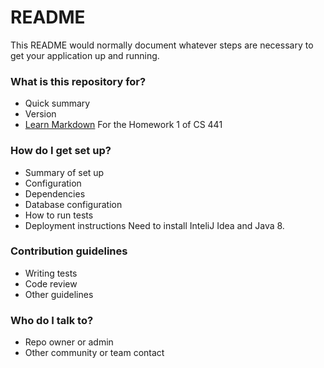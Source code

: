 # README #

This README would normally document whatever steps are necessary to get your application up and running.

### What is this repository for? ###

* Quick summary
* Version
* [Learn Markdown](https://bitbucket.org/tutorials/markdowndemo)
For the Homework 1 of CS 441 
### How do I get set up? ###

* Summary of set up
* Configuration
* Dependencies
* Database configuration
* How to run tests
* Deployment instructions
Need to install InteliJ Idea and Java 8.
### Contribution guidelines ###

* Writing tests
* Code review
* Other guidelines

### Who do I talk to? ###

* Repo owner or admin
* Other community or team contact